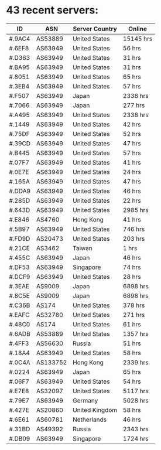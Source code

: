 # 43 recent servers:

| ID | ASN | Server Country | Online |
| ------ | ------ | ------ | ------ |
| #.9AC4 | AS53889 | United States | 15145 hrs |
| #.6EF8 | AS63949 | United States | 56 hrs |
| #.D363 | AS63949 | United States | 31 hrs |
| #.BA95 | AS63949 | United States | 31 hrs |
| #.8051 | AS63949 | United States | 65 hrs |
| #.3EB4 | AS63949 | United States | 57 hrs |
| #.F507 | AS63949 | Japan | 2338 hrs |
| #.7066 | AS63949 | Japan | 277 hrs |
| #.A495 | AS63949 | United States | 2338 hrs |
| #.1449 | AS63949 | United States | 42 hrs |
| #.75DF | AS63949 | United States | 52 hrs |
| #.39CD | AS63949 | United States | 47 hrs |
| #.B445 | AS63949 | United States | 57 hrs |
| #.07F7 | AS63949 | United States | 41 hrs |
| #.0E7E | AS63949 | United States | 24 hrs |
| #.165A | AS63949 | United States | 47 hrs |
| #.DDA9 | AS63949 | United States | 46 hrs |
| #.285D | AS63949 | United States | 22 hrs |
| #.643D | AS63949 | United States | 2985 hrs |
| #.E846 | AS4760 | Hong Kong | 41 hrs |
| #.5B97 | AS63949 | United States | 746 hrs |
| #.FD9D | AS20473 | United States | 203 hrs |
| #.21CE | AS3462 | Taiwan | 1 hrs |
| #.455C | AS63949 | Japan | 46 hrs |
| #.DF53 | AS63949 | Singapore | 74 hrs |
| #.DCF9 | AS63949 | United States | 28 hrs |
| #.3EAE | AS9009 | Japan | 6898 hrs |
| #.8C5E | AS9009 | Japan | 6898 hrs |
| #.C36B | AS174 | United States | 378 hrs |
| #.EAFC | AS32780 | United States | 271 hrs |
| #.48C0 | AS174 | United States | 61 hrs |
| #.6ADB | AS53889 | United States | 1357 hrs |
| #.4FF3 | AS56630 | Russia | 51 hrs |
| #.18A4 | AS63949 | United States | 58 hrs |
| #.0C4A | AS133752 | Hong Kong | 2339 hrs |
| #.0224 | AS63949 | Japan | 65 hrs |
| #.06F7 | AS63949 | United States | 54 hrs |
| #.E7E8 | AS32097 | United States | 5117 hrs |
| #.79E7 | AS63949 | Germany | 5028 hrs |
| #.427E | AS20860 | United Kingdom | 58 hrs |
| #.6E61 | AS60781 | Netherlands | 46 hrs |
| #.31BD | AS49392 | Russia | 2343 hrs |
| #.DB09 | AS63949 | Singapore | 1724 hrs |

